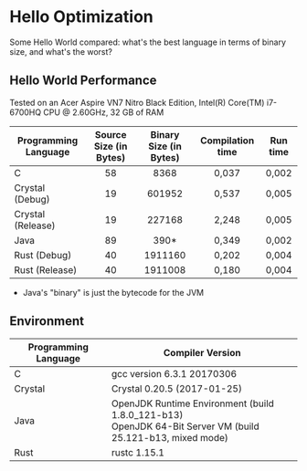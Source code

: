 # Hello Optimization

Some Hello World compared: what's the best language in terms of binary size, and what's the worst?

## Hello World Performance

Tested on an Acer Aspire VN7 Nitro Black Edition, Intel(R) Core(TM) i7-6700HQ CPU @ 2.60GHz, 32 GB of RAM

Programming Language | Source Size (in Bytes) | Binary Size (in Bytes) | Compilation time | Run time
-------------------- | :--------------------: | :--------------------: | :--------------: | :------:
C                    |           58           |          8368          |      0,037       |  0,002
Crystal (Debug)      |           19           |         601952         |      0,537       |  0,005
Crystal (Release)    |           19           |         227168         |      2,248       |  0,005
Java                 |           89           |          390*          |      0,349       |  0,002
Rust (Debug)         |           40           |        1911160         |      0,202       |  0,004
Rust (Release)       |           40           |        1911008         |      0,180       |  0,004

* Java's "binary" is just the bytecode for the JVM

## Environment

Programming Language | Compiler Version
-------------------- | ----------------------------------------------------------------------------------------------------------
C                    | gcc version 6.3.1 20170306
Crystal              | Crystal 0.20.5 (2017-01-25)
Java                 | OpenJDK Runtime Environment (build 1.8.0_121-b13) <br/>OpenJDK 64-Bit Server VM (build 25.121-b13, mixed mode)
Rust                 | rustc 1.15.1
